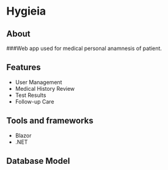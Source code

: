 # Hygieia

## About
###Web app used for medical personal anamnesis of patient.
## Features
- User Management
- Medical History Review
- Test Results
- Follow-up Care

## Tools and frameworks
- Blazor
- .NET

## Database Model
